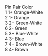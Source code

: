Pin     Pair    Color           
1       1+      Orange-White    
2       1-      Orange          
3       2+      Green-White     
6       2-      Green           
5       3+      Blue-White      
4       3-      Blue            
7       4+      Brown-White     
8       4-      Brown           